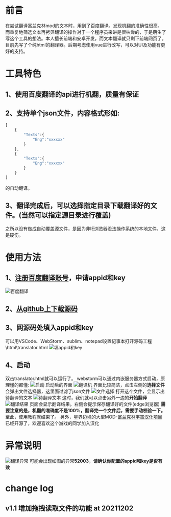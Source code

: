 # 前言
在尝试翻译富兰克林mod的文本时，用到了百度翻译。发现机翻的准确性很高。而重复地筛选文本再拷贝翻译的操作对于一个程序员来讲是很枯燥的，于是萌生了写这个工具的想法。本人擅长前端和安卓开发，而文本翻译就只剩下前端网页了。目前先写了个纯html的翻译器。后期考虑使用vue进行改写，可以对UI及功能有更好的支持。
# 工具特色
## 1、使用百度翻译的api进行机翻，质量有保证
## 2、支持单个json文件，内容格式形如:

```javascript
[
    {
        "Texts":{
            "Eng":"xxxxxx"
        }
    },
    {
    	"Texts":{
            "Eng":"xxxxxx"
        }
    }
]
```
的自动翻译。
## 3、翻译完成后，可以选择指定目录下载翻译好的文件。(当然可以指定源目录进行覆盖)
之所以没有做成自动覆盖源文件，是因为非IE浏览器没法操作系统的本地文件，这是硬伤。

# 使用方法
## 1、[注册百度翻译账号](https://fanyi-api.baidu.com/)，申请appid和key
![百度翻译](https://img-blog.csdnimg.cn/3c0e97e1a9244aa6b3c0e9f1ffa181c8.jpg)
## 2、[从github上下载源码](https://github.com/ChenJunsen/StarboundAutoTranslator)
## 3、网源码处填入appid和key
可以用VSCode、WebStorm、sublim、notepad设置记事本打开源码工程\html\translator.html
![填appid和key](https://img-blog.csdnimg.cn/b3ac83f2a17b423b94706397fc03c179.jpg)
## 4、启动
双击translator.html就可以运行了。
webstorm可以通过内嵌服务器方式启动，原理懂的都懂:
![启动](https://img-blog.csdnimg.cn/cac4dd133a604c2e820aef55b8384fdc.jpg#pic_center)
启动后的界面
![翻译机](https://img-blog.csdnimg.cn/9b0dac2681314026a969403d400ed788.jpg)
界面比较简洁，点击左侧的**选择文件**会弹出文件选择器，这里面过滤了json文件
![文件选择](https://img-blog.csdnimg.cn/ecfebba507254924b2cb2cd0380dd55c.jpg)
打开这个文件，会显示出待翻译的文本
![待翻译文本](https://img-blog.csdnimg.cn/cdaf9774a8c54d03bafb089d482b4409.jpg)
这时，我们就可以点击另外一边的**开始翻译**
![翻译结果](https://img-blog.csdnimg.cn/31026ee404c340658c07b125330f7e13.jpg)
页面会显示翻译结果。右侧会提示保存翻译好的文件(edge浏览器)
**需要注意的是，机翻的准确度不是100%，翻译完一个文件后，需要手动校验一下。**
至此，使用教程就结束了。
另外，星界边境的大型MOD-[富兰克林宇宙汉化项目](https://github.com/ProjectSky/FrackinUniverse-sChinese-Project)已经开源了，欢迎喜欢这个游戏的同学加入汉化
# 异常说明
![翻译异常](https://img-blog.csdnimg.cn/6590cd3e6e85486ea5e52059c5ac66d7.jpg)
可能会出现如图的异常**52003**，**请确认你配置的appid和key是否有效**

# change log
## v1.1 增加拖拽读取文件的功能 at 20211202
